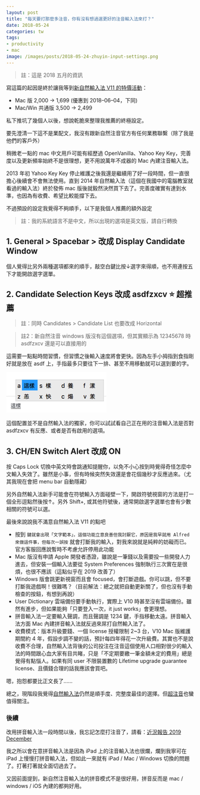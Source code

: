 ```yaml
---
layout: post
title: "每天要打那麼多注音，你有沒有想過選更好的注音輸入法來打？"
date: 2018-05-24
categories: tw
tags:
- productivity
- mac
image: /images/posts/2018-05-24-zhuyin-input-settings.png
---
```


> 註：這是 2018 五月的資訊

寫這篇的起因是終於讓我等到[新自然輸入法 V11 的特價活動](https://www.goingpro.me/20180521lp)：

* Mac 版 2,000 → 1,699 (優惠到 2018–06–04，下同)
* Mac/Win 共通版 3,500 → 2,499

私下推坑了幾個人以後，想說乾脆來整理我推薦的終極設定。

要先澄清一下這不是業配文，我沒有跟新自然注音官方有任何業務聯繫（除了我是他們的客戶外）

稍微老一點的 mac 中文用戶可能有經歷過 OpenVanilla、Yahoo Key Key，完善度以及更新頻率始終不是很理想，更不用說萬年不成器的 Mac 內建注音輸入法。

2013 年初 Yahoo Key Key 停止維護之後我還是繼續用了好一段時間，但一直很擔心後續會不會無法使用。直到 2014 年自然輸入法（這個在我國中的電腦教室就看過的輸入法）終於發佈 mac 版後就毅然決然買下去了。完善度確實有達到水準，也因為有收費、希望比較能撐下去。

不過預設的設定我覺得不夠順手，以下是我個人推薦的額外設定

> 註：我的系統語言不是中文，所以出現的選項是英文版，請自行轉換

## 1. General > Spacebar > 改成 Display Candidate Window

個人覺得比另外兩種選項都來的順手，敲空白鍵比按↓選字來得順，也不用連按五下才能開啟選字選單。

## 2. Candidate Selection Keys 改成 asdfzxcv ⭐ 超推薦

> 註：同時 Candidates > Candidate List 也要改成 Horizontal

> 註2：新自然注音 windows 版沒有這個選項，但其實顯示為 12345678 時 asdfzxcv 還是可以直接用的

這需要一點點時間習慣，但習慣之後輸入速度將會更快。因為左手小拇指到食指剛好就是放在 asdf 上，手指最多只要往下一排、甚至不用移動就可以選到要的字。

![注音輸入法設定截圖](/images/posts/2018-05-24-zhuyin-input-settings.png)

這個配置並不是自然輸入法的獨家，你可以試試看自己正在用的注音輸入法是否對 asdfzxcv 有反應、或者是否有啟用的選項。

## 3. CH/EN Switch Alert 改成 ON

按 Caps Lock 切換中英文時會跳通知提醒你，以免不小心按到時覺得奇怪怎麼中文輸入失效了。雖然是小事，但有時候突然失效還是會花個幾秒才反應過來。（尤其我現在會把 menu bar 自動隱藏）

另外自然輸入法新手可能會在符號輸入方面碰壁一下，開啟符號視窗的方法是打一個全形逗點然後按↑。另外 Shift+, 或其他符號後，通常開啟選字選單也會有少數相關的符號可以選。

最後來說說我不滿意自然輸入法 V11 的點吧

* 按到 ` 鍵就會出現「文字範本」，這個功能立意良善但我討厭它，原因是我早就用 Alfred 來做這件事，但每次一誤按 ` 就會打斷我的輸入，對我來說就是純粹的妨礙而已。官方客服回應說暫時不考慮允許停用此功能
* Mac 版沒有申請 Apple 開發者憑證，雖說是一筆錢以及需要投一些開發人力進去，但安裝一個輸入法要從 System Preferences 強制執行三次實在是很煩，也很不應該（這點似乎在 2019 改善了）
* Windows 版會跳更新視窗而且會 focused，會打斷遊戲。你可以跳，但不要打斷我遊戲啊！很難嗎？（目前解法：總之就把自動更新關了，但也沒有手動檢查的按鈕，有想到再說）
* User Dictionary 雲端備份要手動執行，實際上 V10 時甚至沒有雲端備份。雖然有進步，但如果能夠「只要登入一次，it just works」會更理想。
* 拼音輸入法一定要輸入聲調，而且聲調是 1234 鍵，手指移動太遠。拼音輸入法方面 Mac 內建拼音輸入法就反過來屌打自然輸入法了。
* 收費模式：版本升級要錢、一個 license 授權限制 2~3 台，V10 Mac 版維護期間約 4 年，假設步調不變的話，預計每四年得花一次升級費。其實也不是說收費不合理，自然輸入法背後的公司投注在注音這個使用人口相對很少的輸入法的時間跟心血大家有目共睹，只是「不定期要繳一筆金額未定的費用」總是覺得有點惱人。如果有同 user 不限裝置數的 Lifetime upgrade guarantee license、且價錢合理的話我應該會買吧。

嗯，抱怨都要比正文長了……

總之，現階段我覺得[自然輸入法](https://www.goingpro.me/)仍然是順手度、完整度最佳的選擇。但[超注音](https://chaozhuyin.blogspot.sg/)也蠻值得關注。

### 後續

改用拼音輸入法一段時間以後，我忘記怎麼打注音了，請看：[近況報告 2019 December](https://medium.com/@ascendbruce/diary-2019-december-fd7dffff1c98)

我之所以會在意拼音輸入法是因為 iPad 上的注音輸入法也很爛，爛到我寧可在 iPad 上慢慢打拼音輸入法，但如此一來就有 iPad / Mac / Windows 切換的問題了。打著打著就全面切過去了。

又因前面提到，新自然注音輸入法的拼音模式不是很好用，拼音反而是 mac / windows / iOS 內建的都夠好用。
